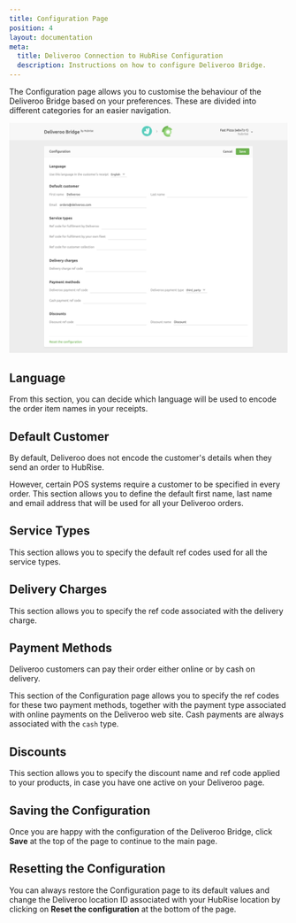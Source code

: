 ```yaml
---
title: Configuration Page
position: 4
layout: documentation
meta:
  title: Deliveroo Connection to HubRise Configuration
  description: Instructions on how to configure Deliveroo Bridge.
---
```


The Configuration page allows you to customise the behaviour of the Deliveroo Bridge based on your preferences.
These are divided into different categories for an easier navigation.

![Deliveroo Bridge configuration page](../images/002-en-configuration-page.png)

## Language

From this section, you can decide which language will be used to encode the order item names in your receipts.

## Default Customer

By default, Deliveroo does not encode the customer's details when they send an order to HubRise.

However, certain POS systems require a customer to be specified in every order.
This section allows you to define the default first name, last name and email address that will be used for all your Deliveroo orders.

## Service Types

This section allows you to specify the default ref codes used for all the service types.

## Delivery Charges

This section allows you to specify the ref code associated with the delivery charge.

## Payment Methods

Deliveroo customers can pay their order either online or by cash on delivery.

This section of the Configuration page allows you to specify the ref codes for these two payment methods, together with the payment type associated with online payments on the Deliveroo web site. Cash payments are always associated with the `cash` type.

## Discounts

This section allows you to specify the discount name and ref code applied to your products, in case you have one active on your Deliveroo page.

## Saving the Configuration

Once you are happy with the configuration of the Deliveroo Bridge, click **Save** at the top of the page to continue to the main page.

## Resetting the Configuration

You can always restore the Configuration page to its default values and change the Deliveroo location ID associated with your HubRise location by clicking on **Reset the configuration** at the bottom of the page.
